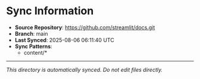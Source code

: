 # Sync Information

- **Source Repository**: https://github.com/streamlit/docs.git
- **Branch**: main
- **Last Synced**: 2025-08-06 06:11:40 UTC
- **Sync Patterns**:
  - content/*

---
*This directory is automatically synced. Do not edit files directly.*
